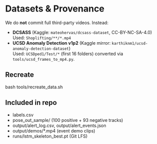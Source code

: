 # Datasets & Provenance

We do **not** commit full third-party videos. Instead:

- **DCSASS** (Kaggle: `mateohervas/dcsass-dataset`, CC-BY-NC-SA-4.0)  
  Used: `Shoplifting/**/*.mp4`
- **UCSD Anomaly Detection v1p2** (Kaggle mirror: `karthiknm1/ucsd-anomaly-detection-dataset`)  
  Used: `UCSDped1/Test/*` (first 16 folders) converted via `tools/ucsd_frames_to_mp4.py`.

## Recreate

bash tools/recreate_data.sh

## Included in repo
- labels.csv
- pose_out_sample/ (100 positive + 93 negative tracks)
- output/alert_log.csv, output/alert_events.json
- output/demos/*.mp4 (event demo clips)
- runs/lstm_skeleton_best.pt (Git LFS)
